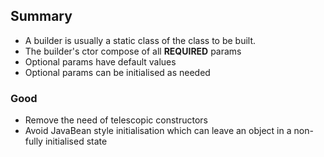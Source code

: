 ## Summary
- A builder is usually a static class of the class to be built.
- The builder's ctor compose of all **REQUIRED** params
- Optional params have default values
- Optional params can be initialised as needed

### Good
- Remove the need of telescopic constructors
- Avoid JavaBean style initialisation which can leave an object in a non-fully initialised state